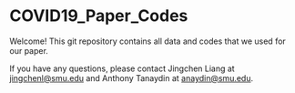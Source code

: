 # COVID19_Paper_Codes

Welcome! This git repository contains all data and codes that we used for our paper.



If you have any questions, please contact Jingchen Liang at jingchenl@smu.edu and Anthony Tanaydin at anaydin@smu.edu.
